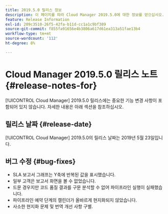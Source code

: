 ```yaml
---
title: 2019.5.0 릴리스 정보
description: 이 페이지를 따라 Cloud Manager 2019.5.0에 대한 정보를 얻으십시오.
feature: Release Information
exl-id: 209c3510-26f5-42fa-b11d-cc1a1c9bf389
source-git-commit: f855fa91656e4b3806a617d61ea313a51fae13b4
workflow-type: tm+mt
source-wordcount: '112'
ht-degree: 8%

---
```


# Cloud Manager 2019.5.0 릴리스 노트 {#release-notes-for}

[!UICONTROL Cloud Manager] 2019.5.0 릴리스에는 중요한 기능 변경 사항이 포함되어 있지 않습니다. 자세한 내용은 아래 섹션을 참조하십시오.

## 릴리스 날짜 {#release-date}

[!UICONTROL Cloud Manager] 2019.5.0의 릴리스 날짜는 2019년 5월 23일입니다.


## 버그 수정 {#bug-fixes}

* SLA 보고서 그래프는 Y축에 반복된 값을 표시했습니다.
* 일부 고객은 보고서 화면을 볼 수 없었습니다.
* 드문 경우지만 코드 품질 결과를 구문 분석할 수 없어 파이프라인 실행이 실패했습니다.
* 파이프라인 예약 단계의 캘린더가 올바르게 현지화되지 않았습니다.
* 사소한 현지화 문제 및 번역 개선 사항 구별.
